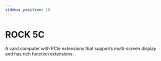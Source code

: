 ```yaml
---
sidebar_position: 10
---
```


# ROCK 5C

A card computer with PCIe extensions that supports multi-screen display and has rich function extensions.

<DocCardList />
